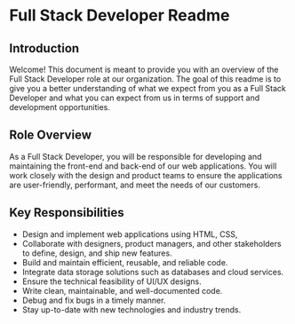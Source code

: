 # Full Stack Developer Readme

## Introduction

Welcome! This document is meant to provide you with an overview of the Full Stack Developer role at our organization. The goal of this readme is to give you a better understanding of what we expect from you as a Full Stack Developer and what you can expect from us in terms of support and development opportunities.

## Role Overview

As a Full Stack Developer, you will be responsible for developing and maintaining the front-end and back-end of our web applications. You will work closely with the design and product teams to ensure the applications are user-friendly, performant, and meet the needs of our customers.

## Key Responsibilities

- Design and implement web applications using HTML, CSS,
- Collaborate with designers, product managers, and other stakeholders to define, design, and ship new features.
- Build and maintain efficient, reusable, and reliable code.
- Integrate data storage solutions such as databases and cloud services.
- Ensure the technical feasibility of UI/UX designs.
- Write clean, maintainable, and well-documented code.
- Debug and fix bugs in a timely manner.
- Stay up-to-date with new technologies and industry trends.